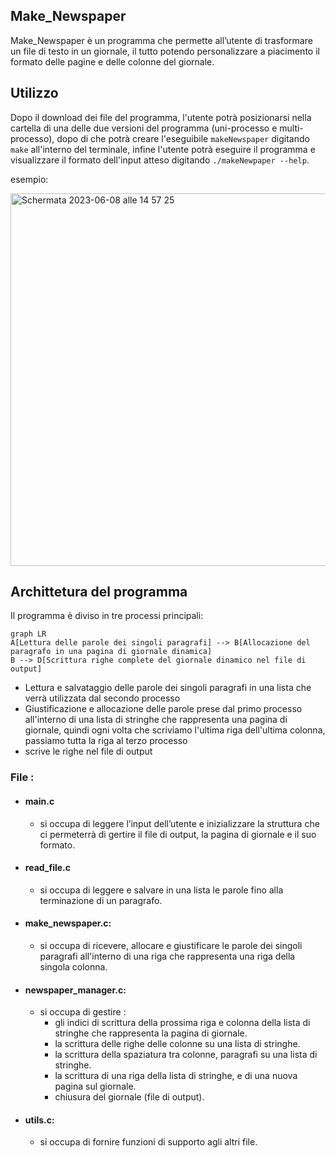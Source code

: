 ## Make_Newspaper
Make_Newspaper è un programma che permette all’utente di trasformare un file di testo in un giornale, il tutto potendo personalizzare a piacimento il formato delle pagine e delle colonne del giornale.

## Utilizzo
Dopo il download dei file del programma, l'utente potrà posizionarsi nella cartella di una delle due versioni del programma (uni-processo e multi-processo), dopo di che potrà creare l'eseguibile ```makeNewspaper``` digitando ```make``` all'interno del terminale, infine l'utente potrà eseguire il programma e visualizzare il formato dell'input atteso digitando ```./makeNewpaper --help```.

esempio:

<img width="596" alt="Schermata 2023-06-08 alle 14 57 25" src="https://github.com/i0nut02/Make_Newspaper/assets/99051485/febfc967-45d7-4829-9b3a-96172442f913">


## Archittetura del programma 
Il programma è diviso in tre processi principali:
```mermaid
graph LR
A[Lettura delle parole dei singoli paragrafi] --> B[Allocazione del paragrafo in una pagina di giornale dinamica]
B --> D[Scrittura righe complete del giornale dinamico nel file di output]
```
 - Lettura e salvataggio delle parole dei singoli paragrafi in una lista che verrà utilizzata dal secondo processo
 - Giustificazione e allocazione delle parole prese dal primo processo all'interno di una lista di stringhe che rappresenta una pagina di giornale, quindi ogni volta che scriviamo l'ultima riga dell'ultima colonna, passiamo tutta la riga al terzo processo
 - scrive le righe nel file di output
 
###  File :

 - #### main.c
	 - si occupa di leggere l’input dell’utente e inizializzare la struttura che ci permeterrà di gertire il file di output, la pagina di giornale e il suo formato.

- #### read_file.c
	- si occupa di leggere e salvare in una lista le parole fino alla terminazione di un paragrafo.

- #### make_newspaper.c:
	- si occupa di ricevere, allocare e giustificare le parole dei singoli paragrafi all'interno di una riga che rappresenta una riga della singola colonna.

- #### newspaper_manager.c: 
	- si occupa di gestire :
		- gli indici di scrittura della prossima riga e colonna della lista di stringhe che rappresenta la pagina di giornale.
		- la scrittura delle righe delle colonne su una lista di stringhe.
		- la scrittura della spaziatura tra colonne, paragrafi su una lista di stringhe.
		- la scrittura di una riga della lista di stringhe, e di una nuova pagina sul giornale.
		- chiusura del giornale (file di output).

- #### utils.c: 
	- si occupa di fornire funzioni di supporto agli altri file.
